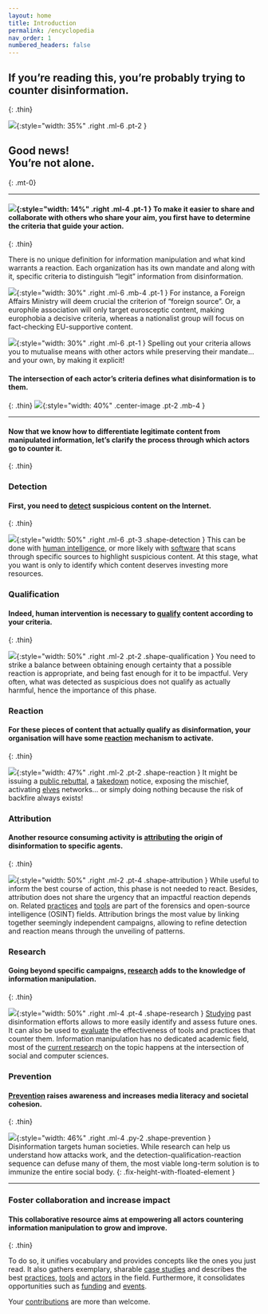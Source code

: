 ```yaml
---
layout: home
title: Introduction
permalink: /encyclopedia
nav_order: 1
numbered_headers: false
---
```


## If you’re reading this, you’re probably trying to counter disinformation.
{: .thin}

![](/assets/img/home/not-alone.png){:style="width: 35%" .right .ml-6 .pt-2 }

## Good news!<br />You’re not alone.
{: .mt-0}

- - -

#### ![](/assets/img/home/criteria.png){:style="width: 14%" .right .ml-4 .pt-1 } To make it easier to share and collaborate with others who share your aim, you first have to determine the **criteria** that guide your action.
{: .thin}

There is no unique definition for information manipulation and what kind warrants a reaction. Each organization has its own mandate and along with it, specific criteria to distinguish “legit” information from disinformation.

![](/assets/img/home/subjectivity.png){:style="width: 30%" .right .ml-6 .mb-4 .pt-1 } For instance, a Foreign Affairs Ministry will deem crucial the criterion of “foreign source”. Or, a europhile association will only target eurosceptic content, making europhobia a decisive criteria, whereas a nationalist group will focus on fact-checking EU-supportive content.

![](/assets/img/home/convergence.png){:style="width: 30%" .right .ml-6 .pt-1 } Spelling out your criteria allows you to mutualise means with other actors while preserving their mandate… and your own, by making it explicit!

#### The intersection of each actor’s criteria defines what disinformation is to them.
{: .thin}
![](/assets/img/home/disinformation.png){:style="width: 40%" .center-image .pt-2 .mb-4 }

- - -

#### Now that we know how to differentiate legitimate content from manipulated information, let’s clarify the process through which actors go to counter it.
{: .thin}

### Detection
#### First, you need to [detect](/encyclopedia/detection) suspicious content on the Internet.
{: .thin}

![](/assets/img/home/detection.png){:style="width: 50%" .right .ml-6 .pt-3 .shape-detection } This can be done with [human intelligence](/encyclopedia/detection/practices), or more likely with [software](/encyclopedia/detection/tools) that scans through specific sources to highlight suspicious content. At this stage, what you want is only to identify which content deserves investing more resources.

### Qualification
#### Indeed, human intervention is necessary to [qualify](/encyclopedia/qualification) content according to your criteria.
{: .thin}

![](/assets/img/home/qualification.png){:style="width: 50%" .right .ml-2 .pt-2 .shape-qualification } You need to strike a balance between obtaining enough certainty that a possible reaction is appropriate, and being fast enough for it to be impactful.
Very often, what was detected as suspicious does not qualify as actually harmful, hence the importance of this phase.

### Reaction
#### For these pieces of content that actually qualify as disinformation, your organisation will have some [reaction](/encyclopedia/reaction) mechanism to activate.
{: .thin}

![](/assets/img/home/reaction.png){:style="width: 47%" .right .ml-2 .pt-2 .shape-reaction } It might be issuing a [public rebuttal](/encyclopedia/reaction/practices#denial), a [takedown](/encyclopedia/reaction/practices#content-takedown) notice, exposing the mischief, activating [elves](/encyclopedia/reaction/practices#elves) networks… or simply doing nothing because the risk of backfire always exists!

### Attribution
#### Another resource consuming activity is [attributing](/encyclopedia/attribution) the origin of disinformation to specific agents.
{: .thin}

![](/assets/img/home/attribution.png){:style="width: 50%" .right .ml-2 .pt-4 .shape-attribution }
While useful to inform the best course of action, this phase is not needed to react. Besides, attribution does not share the urgency that an impactful reaction depends on. Related [practices](/encyclopedia/attribution/case-studies) and [tools](/encyclopedia/attribution/tools) are part of the forensics and open-source intelligence (OSINT) fields. Attribution brings the most value by linking together seemingly independent campaigns, allowing to refine detection and reaction means through the unveiling of patterns.

### Research
#### Going beyond specific campaigns, [research](/encyclopedia/research) adds to the knowledge of information manipulation.
{: .thin}

![](/assets/img/home/research.png){:style="width: 50%" .right .ml-4 .pt-4 .shape-research } [Studying](/encyclopedia/research/practices) past disinformation efforts allows to more easily identify and assess future ones. It can also be used to [evaluate](/encyclopedia/research/tools) the effectiveness of tools and practices that counter them. Information manipulation has no dedicated academic field, most of the [current research](/encyclopedia/research/actors) on the topic happens at the intersection of social and computer sciences.

### Prevention
#### [Prevention](/encyclopedia/prevention) raises awareness and increases media literacy and societal cohesion.
{: .thin}

![](/assets/img/home/prevention.png){:style="width: 46%" .right .ml-4 .py-2 .shape-prevention } Disinformation targets human societies. While research can help us understand how attacks work, and the detection-qualification-reaction sequence can defuse many of them, the most viable long-term solution is to immunize the entire social body.
{: .fix-height-with-floated-element }

- - -

### Foster collaboration and increase impact
#### This collaborative resource aims at empowering all actors countering information manipulation to grow and improve.
{: .thin}

To do so, it unifies vocabulary and provides concepts like the ones you just read. It also gathers exemplary, sharable [case studies](/encyclopedia/reaction/case-studies) and describes the best [practices](/encyclopedia/reaction/practices), [tools](/encyclopedia/qualification/tools) and [actors](/encyclopedia/research/actors) in the field. Furthermore, it consolidates opportunities such as [funding](/encyclopedia/funders) and [events](/encyclopedia/agenda).

Your [contributions](/encyclopedia/contribute) are more than welcome.
